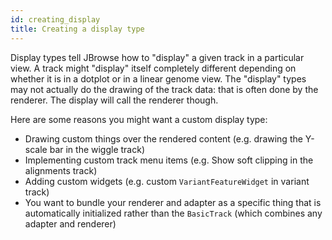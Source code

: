 ```yaml
---
id: creating_display
title: Creating a display type
---
```


Display types tell JBrowse how to "display" a given track in a particular view.
A track might "display" itself completely different depending on whether it is
in a dotplot or in a linear genome view. The "display" types may not actually
do the drawing of the track data: that is often done by the renderer. The
display will call the renderer though.

Here are some reasons you might want a custom display type:

- Drawing custom things over the rendered content (e.g. drawing the Y-scale bar
  in the wiggle track)
- Implementing custom track menu items (e.g. Show soft clipping in the
  alignments track)
- Adding custom widgets (e.g. custom `VariantFeatureWidget` in
  variant track)
- You want to bundle your renderer and adapter as a specific thing that is
  automatically initialized rather than the `BasicTrack` (which combines any
  adapter and renderer)
